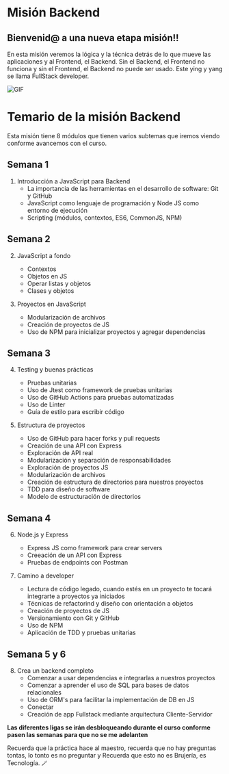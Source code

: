 # Misión Backend

## Bienvenid@ a una nueva etapa misión!!


En esta misión veremos la lógica y la técnica detrás de lo que mueve las aplicaciones y al Frontend, el Backend. Sin el Backend, el Frontend no funciona y sin el Frontend, el Backend no puede ser usado. Este ying y yang se llama FullStack developer. 

![GIF](https://c.tenor.com/gI1CoSP-3R8AAAAM/front.gif)

# Temario de la misión Backend

Esta misión tiene 8 módulos que tienen varios subtemas que iremos viendo conforme avancemos con el curso.

## Semana 1

1. Introducción a JavaScript para Backend
    - La importancia de las herramientas en el desarrollo de software: Git y GitHub
    - JavaScript como lenguaje de programación y Node JS como entorno de ejecución
    - Scripting (módulos, contextos, ES6, CommonJS, NPM)
    
## Semana 2

2. JavaScript a fondo
    - Contextos
    - Objetos en JS
    - Operar listas y objetos
    - Clases y objetos
    
3. Proyectos en JavaScript
    - Modularización de archivos
    - Creación de proyectos de JS
    - Uso de NPM para inicializar proyectos y agregar dependencias
    
## Semana 3
    
4. Testing y buenas prácticas
    - Pruebas unitarias
    - Uso de Jtest como framework de pruebas unitarias
    - Uso de GitHub Actions para pruebas automatizadas
    - Uso de Linter
    - Guía de estilo para escribir código
    
5. Estructura de proyectos
    - Uso de GitHub para hacer forks y pull requests
    - Creación de una API con Express
    - Exploración de API real
    - Modularización y separación de responsabilidades
    - Exploración de proyectos JS
    - Modularización de archivos
    - Creación de estructura de directorios para nuestros proyectos
    - TDD para diseño de software
    - Modelo de estructuración de directorios
    
## Semana 4
    
6. Node.js y Express
    - Express JS como framework para crear servers
    - Creeación de un API con Express
    - Pruebas de endpoints con Postman
    
7. Camino a developer
    - Lectura de código legado, cuando estés en un proyecto te tocará integrarte a proyectos ya iniciados
    - Técnicas de refactorind y diseño con orientación a objetos
    - Creación de proyectos de JS
    - Versionamiento con Git y GitHub
    - Uso de NPM
    - Aplicación de TDD y pruebas unitarias
 
## Semana 5 y 6
    
8. Crea un backend completo
    - Comenzar a usar dependencias e integrarlas a nuestros proyectos
    - Comenzar a aprender el uso de SQL para bases de datos relacionales
    - Uso de ORM's para facilitar la implementación de DB en JS
    - Conectar
    - Creación de app Fullstack mediante arquitectura Cliente-Servidor
    
**Las diferentes ligas se irán desbloqueando durante el curso conforme pasen las semanas para que no se me adelanten**

Recuerda que la práctica hace al maestro, recuerda que no hay preguntas tontas, lo tonto es no preguntar y Recuerda que esto no es Brujería, es Tecnología. 🪄

